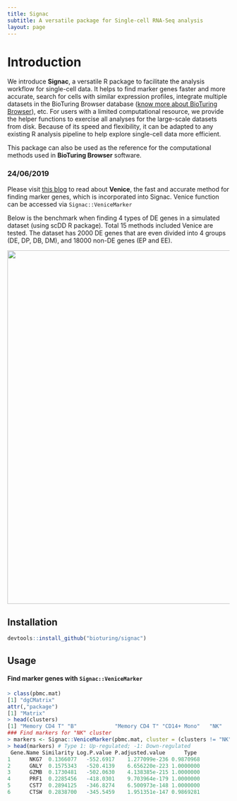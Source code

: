 ```yaml
---
title: Signac
subtitle: A versatile package for Single-cell RNA-Seq analysis 
layout: page
---
```


# Introduction 

We introduce **Signac**, a versatile R package to facilitate the analysis workflow for single-cell data. It helps to find marker genes faster and more accurate, search for cells with similar expression profiles, integrate multiple datasets in the BioTuring Browser database ([know more about BioTuring Browser](https://bioturing.com/product/bbrowser)), etc. For users with a limited computational resource, we provide the helper functions to exercise all analyses for the large-scale datasets from disk. Because of its speed and flexibility, it can be adapted to any existing R analysis pipeline to help explore single-cell data more efficient.

This package can also be used as the reference for the computational methods used in **BioTuring Browser** software.

### 24/06/2019

Please visit [this blog](https://blog.bioturing.com/) to read about **Venice**, the fast and accurate method for finding marker genes, which is incorporated into Signac. Venice function can be accessed via `Signac::VeniceMarker`

Below is the benchmark when finding 4 types of DE genes in a simulated dataset (using scDD R package). Total 15 methods included Venice are tested. The dataset has 2000 DE genes that are even divided into 4 groups (DE, DP, DB, DM), and 18000 non-DE genes (EP and EE).

  <img src="https://lh3.googleusercontent.com/_1GzN-XnIUNepbLaaJHFQjKMwAssfEOT4loEw-SARGu98qvgEWA1BslCNQb3daM6W6j1_Nn3pg6XqvQAxZOl4ACJuYQuUgPmlBb778_DDrgwIsH1VWtkqyJ-2h2S0vy_6NnWghEO_7TTMRp-YCpTQSTDC9gbQQJa6rGRGhbg8sJiqBXYPgPeyzTVDhe69sBjYB6HxHX6kCKI3HL9Vo9hPRENPtvsa9rGkFx0Ud0OgMxKoqSFArymODACMeZzkVjBX8hYDEcCkRga7JYNXREGCHVRsNSwZ9j-5Nc7yGU_VmxUo-PNTd-VFu7z0upcJyvkx4013gBtmH0BncB0dQfI6fVMks8OCBCQuxhojVVLZK0nV7FwqiPR645gdHk9Os8driY50jFgxJuwCtNabAR33UC_QzAB0Pc2ah7dYeAwNfX7dtfCiS-OsnVthNnJxBxaDL2uBBXRXLXXhUt7S1AC7iHw5cmr-4bW5XHUg_1aQKeAyNy0c_CtvUg7pt6lyGREAAKLtGKFDFfkQgL3bm_5dCVwX518kX4GmHgFq_kGMi5WWuGXE55yxWk1P_Q4TY01CbrpW7mZfaRcXRYtcuW32vIPhVqI20e3PMo55gRoA6O_2rjozK6w2fDI1JO7tjYvU72tJfrcoUprTb3lD4K0evDEXpOPV_Q=w1508-h953-no-tmp.jpg" width="800" style="text-align:center"/> 

## Installation

```R
devtools::install_github("bioturing/signac")
```

## Usage
#### Find marker genes with ```Signac::VeniceMarker```
```R
> class(pbmc.mat) 
[1] "dgCMatrix"
attr(,"package")
[1] "Matrix" 
> head(clusters) 
[1] "Memory CD4 T" "B"            "Memory CD4 T" "CD14+ Mono"   "NK"           "Memory CD4 T" 
### Find markers for "NK" cluster
> markers <- Signac::VeniceMarker(pbmc.mat, cluster = (clusters != "NK") + 1)
> head(markers) # Type 1: Up-regulated; -1: Down-regulated
 Gene.Name Similarity Log.P.value P.adjusted.value      Type
1      NKG7  0.1366077   -552.6917    1.277099e-236 0.9870968
2      GNLY  0.1575343   -520.4139    6.656220e-223 1.0000000
3      GZMB  0.1730481   -502.0630    4.138385e-215 1.0000000
4      PRF1  0.2285456   -418.0301    9.703964e-179 1.0000000
5      CST7  0.2894125   -346.8274    6.500973e-148 1.0000000
6      CTSW  0.2838700   -345.5459    1.951351e-147 0.9869281
```

